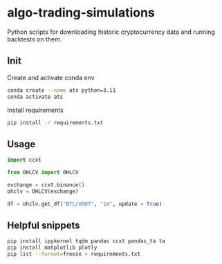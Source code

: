 # algo-trading-simulations

Python scripts for downloading historic cryptocurrency data and running backtests on them.

## Init

Create and activate conda env
```bash
conda create --name ats python=3.11
conda activate ats
```

Install requirements
```bash
pip install -r requirements.txt
```

## Usage

```python
import ccxt

from OHLCV import OHLCV

exchange = ccxt.binance()
ohclv = OHLCV(exchange)

df = ohclv.get_df("BTC/USDT", "1m", update = True)
```

## Helpful snippets

```bash
pip install ipykernel tqdm pandas ccxt pandas_ta ta
pip install matplotlib plotly
pip list --format=freeze > requirements.txt
```
